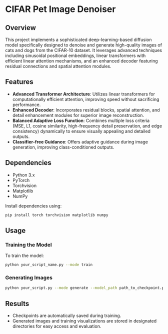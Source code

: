 # CIFAR Pet Image Denoiser

## Overview

This project implements a sophisticated deep-learning-based diffusion model specifically designed to denoise and generate high-quality images of cats and dogs from the CIFAR-10 dataset. It leverages advanced techniques including sinusoidal positional embeddings, linear transformers with efficient linear attention mechanisms, and an enhanced decoder featuring residual connections and spatial attention modules.

## Features

- **Advanced Transformer Architecture**: Utilizes linear transformers for computationally efficient attention, improving speed without sacrificing performance.
- **Enhanced Decoder**: Incorporates residual blocks, spatial attention, and detail enhancement modules for superior image reconstruction.
- **Balanced Adaptive Loss Function**: Combines multiple loss criteria (MSE, L1, cosine similarity, high-frequency detail preservation, and edge consistency) dynamically to ensure visually appealing and detailed outputs.
- **Classifier-free Guidance**: Offers adaptive guidance during image generation, improving class-conditioned outputs.

## Dependencies

- Python 3.x
- PyTorch
- Torchvision
- Matplotlib
- NumPy

Install dependencies using:
```bash
pip install torch torchvision matplotlib numpy
```

## Usage

### Training the Model

To train the model:
```bash
python your_script_name.py --mode train
```

### Generating Images
```bash
python your_script.py --mode generate --model_path path_to_checkpoint.pt --num_samples 5 --num_steps 40
```

## Results
- Checkpoints are automatically saved during training.
- Generated images and training visualizations are stored in designated directories for easy access and evaluation.
